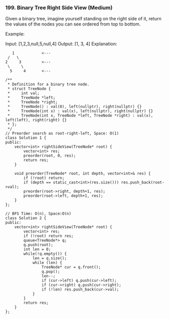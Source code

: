 ### 199. Binary Tree Right Side View (Medium)

Given a binary tree, imagine yourself standing on the right side of it, return the values of the nodes you can see ordered from top to bottom.

Example:

Input: [1,2,3,null,5,null,4]
Output: [1, 3, 4]
Explanation:

```
   1            <---
 /   \
2     3         <---
 \     \
  5     4       <---
```
```
/**
 * Definition for a binary tree node.
 * struct TreeNode {
 *     int val;
 *     TreeNode *left;
 *     TreeNode *right;
 *     TreeNode() : val(0), left(nullptr), right(nullptr) {}
 *     TreeNode(int x) : val(x), left(nullptr), right(nullptr) {}
 *     TreeNode(int x, TreeNode *left, TreeNode *right) : val(x), left(left), right(right) {}
 * };
 */
// Preorder search as root-right-left, Space: O(1)
class Solution 1 {
public:
    vector<int> rightSideView(TreeNode* root) {
        vector<int> res;
        preorder(root, 0, res);
        return res;
    }
    
    void preorder(TreeNode* root, int depth, vector<int>& res) {
        if (!root) return;
        if (depth == static_cast<int>(res.size())) res.push_back(root->val);
        preorder(root->right, depth+1, res);
        preorder(root->left, depth+1, res);
    }
};

// BFS Time: O(n), Space:O(n)
class Solution 2 {
public:
    vector<int> rightSideView(TreeNode* root) {
        vector<int> res;
        if (!root) return res;
        queue<TreeNode*> q;
        q.push(root);
        int len = 0;
        while(!q.empty()) {
            len = q.size();
            while (len) {
                TreeNode* cur = q.front();
                q.pop();
                len--;
                if (cur->left) q.push(cur->left);
                if (cur->right) q.push(cur->right);
                if (!len) res.push_back(cur->val);
            }
        }
        return res;
    }
};
```
